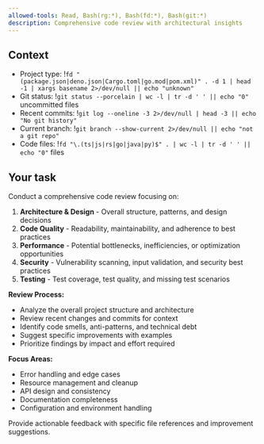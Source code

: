 ```yaml
---
allowed-tools: Read, Bash(rg:*), Bash(fd:*), Bash(git:*)
description: Comprehensive code review with architectural insights
---
```


## Context

- Project type: !`fd "(package.json|deno.json|Cargo.toml|go.mod|pom.xml)" . -d 1 | head -1 | xargs basename 2>/dev/null || echo "unknown"`
- Git status: !`git status --porcelain | wc -l | tr -d ' ' || echo "0"` uncommitted files
- Recent commits: !`git log --oneline -3 2>/dev/null | head -3 || echo "No git history"`
- Current branch: !`git branch --show-current 2>/dev/null || echo "not a git repo"`
- Code files: !`fd "\.(ts|js|rs|go|java|py)$" . | wc -l | tr -d ' ' || echo "0"` files

## Your task

Conduct a comprehensive code review focusing on:

1. **Architecture & Design** - Overall structure, patterns, and design decisions
2. **Code Quality** - Readability, maintainability, and adherence to best practices
3. **Performance** - Potential bottlenecks, inefficiencies, or optimization opportunities
4. **Security** - Vulnerability scanning, input validation, and security best practices
5. **Testing** - Test coverage, test quality, and missing test scenarios

**Review Process:**
- Analyze the overall project structure and architecture
- Review recent changes and commits for context
- Identify code smells, anti-patterns, and technical debt
- Suggest specific improvements with examples
- Prioritize findings by impact and effort required

**Focus Areas:**
- Error handling and edge cases
- Resource management and cleanup
- API design and consistency
- Documentation completeness
- Configuration and environment handling

Provide actionable feedback with specific file references and improvement suggestions.